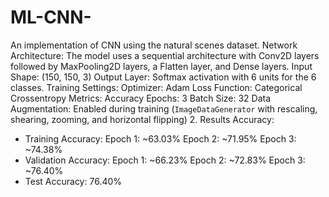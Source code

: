 # ML-CNN-
An implementation of CNN using the natural scenes dataset. 
Network Architecture:
The model uses a sequential architecture with Conv2D layers followed by MaxPooling2D layers, a Flatten layer, and Dense layers.
Input Shape: (150, 150, 3)
Output Layer: Softmax activation with 6 units for the 6 classes.
Training Settings:
 Optimizer: Adam
 Loss Function: Categorical Crossentropy
 Metrics: Accuracy
 Epochs: 3
 Batch Size: 32
 Data Augmentation: Enabled during training (`ImageDataGenerator` with rescaling, shearing, zooming, and horizontal flipping)
2. Results
Accuracy:
  - Training Accuracy:
    Epoch 1: ~63.03%
    Epoch 2: ~71.95%
    Epoch 3: ~74.38%
  - Validation Accuracy:
    Epoch 1: ~66.23%
    Epoch 2: ~72.83%
    Epoch 3: ~76.40%
  - Test Accuracy: 76.40%
